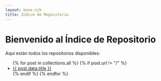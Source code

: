 ```yaml
---
layout: base.njk
title: Índice de Repositorio
---
```


# Bienvenido al Índice de Repositorio

Aquí están todos los repositorios disponibles:

<ul>
  {% for post in collections.all %}
    {% if post.url != "/" %} <!-- Esto evita incluir la página principal de Eleventy -->
      <li><a href="{{ post.url }}">{{ post.data.title }}</a></li> <!-- Enlace a cada repositorio -->
    {% endif %}
  {% endfor %}
</ul>
